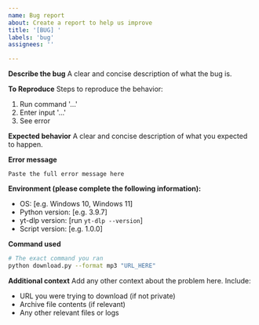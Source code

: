 ```yaml
---
name: Bug report
about: Create a report to help us improve
title: '[BUG] '
labels: 'bug'
assignees: ''

---
```


**Describe the bug**
A clear and concise description of what the bug is.

**To Reproduce**
Steps to reproduce the behavior:
1. Run command '...'
2. Enter input '...'
3. See error

**Expected behavior**
A clear and concise description of what you expected to happen.

**Error message**
```
Paste the full error message here
```

**Environment (please complete the following information):**
 - OS: [e.g. Windows 10, Windows 11]
 - Python version: [e.g. 3.9.7]
 - yt-dlp version: [run `yt-dlp --version`]
 - Script version: [e.g. 1.0.0]

**Command used**
```bash
# The exact command you ran
python download.py --format mp3 "URL_HERE"
```

**Additional context**
Add any other context about the problem here. Include:
- URL you were trying to download (if not private)
- Archive file contents (if relevant)
- Any other relevant files or logs
